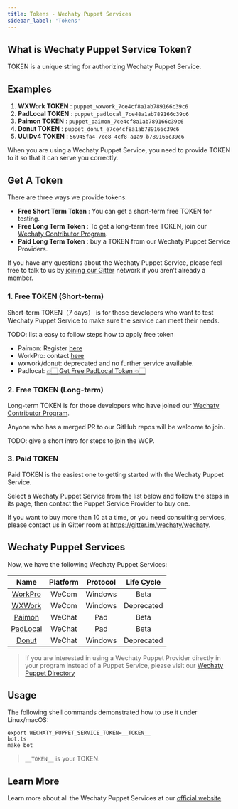```yaml
---
title: Tokens - Wechaty Puppet Services
sidebar_label: 'Tokens'
---
```



## What is Wechaty Puppet Service Token?

TOKEN is a unique string for authorizing Wechaty Puppet Service.

## Examples

1. **WXWork TOKEN** : `puppet_wxwork_7ce4cf8a1ab789166c39c6`
2. **PadLocal TOKEN** : `puppet_padlocal_7ce48a1ab789166c39c6`
3. **Paimon TOKEN** : `puppet_paimon_7ce4cf8a1ab789166c39c6`
4. **Donut TOKEN** : `puppet_donut_e7ce4cf8a1ab789166c39c6`
5. **UUIDv4 TOKEN** : `56945fa4-7ce8-4cf8-a1a9-b789166c39c6`

When you are using a Wechaty Puppet Service, you need to provide TOKEN to it so that it can serve you correctly.

## Get A Token

There are three ways we provide tokens:

- **Free Short Term Token** : You can get a short-term free TOKEN for testing.
- **Free Long Term Token** : To get a long-term free TOKEN, join our [Wechaty Contributor Program](contributing/contributor-program.md).
- **Paid Long Term Token** :  buy a TOKEN from our Wechaty Puppet Service Providers.

If you have any questions about the Wechaty Puppet Service, please feel free to talk to us by [joining our Gitter](https://gitter.im/wechaty/wechaty) network if you aren’t already a member.

### 1. Free TOKEN (Short-term)

Short-term TOKEN（7 days） is for those developers who want to test Wechaty Puppet Service to make sure the service can meet their needs.

TODO: list a easy to follow steps how to apply free token

- Paimon: Register [here](http://120.55.60.194/)
- WorkPro: contact [here](https://work.weixin.qq.com/kfid/kfcbfceaec6e8e30afe)
- wxwork/donut: deprecated and no further service available.
- Padlocal: [👉🏻 Get Free PadLocal Token 👈🏻](http://pad-local.com/)

### 2. Free TOKEN (Long-term)

Long-term TOKEN is for those developers who have joined our [Wechaty Contributor Program](contributing/contributor-program.md).

Anyone who has a merged PR to our GitHub repos will be welcome to join.

TODO: give a short intro for steps to join the WCP.

### 3. Paid TOKEN

Paid TOKEN is the easiest one to getting started with the Wechaty Puppet Service.

Select a Wechaty Puppet Service from the list below and follow the steps in its page, then contact the Puppet Service Provider to buy one.

If you want to buy more than 10 at a time, or you need consulting services, please contact us in Gitter room at <https://gitter.im/wechaty/wechaty>.

## Wechaty Puppet Services

Now, we have the following Wechaty Puppet Services:

| Name | Platform | Protocol | Life Cycle |
| :---: | :---: | :---: | :---: |
| [WorkPro](workpro.md) | WeCom | Windows | Beta |
| [WXWork](wxwork.md) | WeCom | Windows | Deprecated |
| [Paimon](paimon.md)| WeChat | Pad | Beta |
| [PadLocal](padlocal.md) | WeChat | Pad | Beta |
| [Donut](donut.md) | WeChat | Windows | Deprecated |

> If you are interested in using a Wechaty Puppet Provider directly in your program instead of a Puppet Service, please visit our [Wechaty Puppet Directory](https://github.com/wechaty/wechaty-puppet/wiki/Directory)

## Usage

The following shell commands demonstrated how to use it under Linux/macOS:

```shell
export WECHATY_PUPPET_SERVICE_TOKEN=__TOKEN__
bot.ts
make bot
```

> `__TOKEN__` is your TOKEN.

## Learn More

Learn more about all the Wechaty Puppet Services at our [official website](https://wechaty.js.org/docs/puppet-services/)
